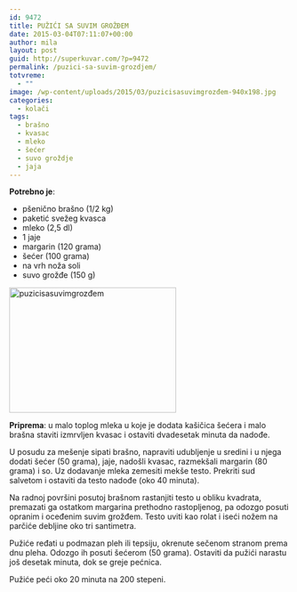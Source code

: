 ```yaml
---
id: 9472
title: PUŽIĆI SA SUVIM GROŽĐEM
date: 2015-03-04T07:11:07+00:00
author: mila
layout: post
guid: http://superkuvar.com/?p=9472
permalink: /puzici-sa-suvim-grozdjem/
totvreme:
  - ""
image: /wp-content/uploads/2015/03/puzicisasuvimgrozđem-940x198.jpg
categories:
  - kolači
tags:
  - brašno
  - kvasac
  - mleko
  - šećer
  - suvo groždje
  - jaja
---
```

**Potrebno je**:

  * pšenično brašno (1/2 kg)
  * paketić svežeg kvasca
  * mleko (2,5 dl)
  * 1 jaje
  * margarin (120 grama)
  * šećer (100 grama)
  * na vrh noža soli
  * suvo grožđe (150 g)

[<img class="alignnone size-medium wp-image-9476" src="/wp-content/uploads/2015/03/puzicisasuvimgrozđem-1024x768.jpg" alt="puzicisasuvimgrozđem" width="300" height="225" />](/wp-content/uploads/2015/03/puzicisasuvimgrozđem.jpg)

**Priprema**: u malo toplog mleka u koje je dodata kašičica šećera i malo brašna staviti izmrvljen kvasac i ostaviti dvadesetak minuta da nadođe.

U posudu za mešenje sipati brašno, napraviti udubljenje u sredini i u njega dodati šećer (50 grama), jaje, nadošli kvasac, razmekšali margarin (80 grama) i so. Uz dodavanje mleka zemesiti mekše testo. Prekriti sud salvetom i ostaviti da testo nadođe (oko 40 minuta).

Na radnoj površini posutoj brašnom rastanjiti testo u obliku kvadrata, premazati ga ostatkom margarina prethodno rastopljenog, pa odozgo posuti opranim i oceđenim suvim grožđem. Testo uviti kao rolat i iseći nožem na parčiće debljine oko tri santimetra.

Pužiće ređati u podmazan pleh ili tepsiju, okrenute sečenom stranom prema dnu pleha. Odozgo ih posuti šećerom (50 grama). Ostaviti da pužići narastu još desetak minuta, dok se greje pećnica.

Pužiće peći oko 20 minuta na 200 stepeni.